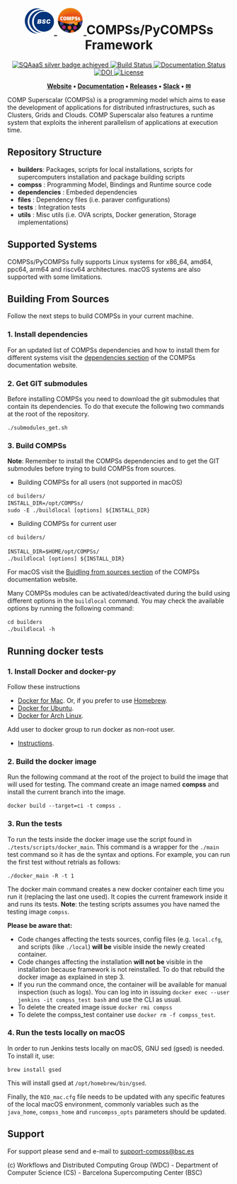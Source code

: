 <!-- LOGOS AND HEADER -->
<h1 align="center">
  <br>
  <a href="https://www.bsc.es/">
    <img src="files/logos/bsc_logo.png" alt="Barcelona Supercomputing Center" height="60px">
  </a>
  <a href="https://www.bsc.es/research-and-development/software-and-apps/software-list/comp-superscalar/">
    <img src="files/logos/COMPSs_logo.png" alt="COMP Superscalar" height="60px">
  </a>
  COMPSs/PyCOMPSs Framework
</h1>

<p align="center">
  <a href='https://eu.badgr.com/public/assertions/DyM-w_V-SEKU64D90AsrEA'>
  <img src='https://api.eu.badgr.io/public/assertions/DyM-w_V-SEKU64D90AsrEA/image' alt="SQAaaS silver badge achieved" height="75px"/>
  </a>
  <a href='https://compss.bsc.es/jenkins/job/COMPSs_Framework_Create_Release/'>
  <img src='https://compss.bsc.es/jenkins/buildStatus/icon?job=COMPSs_Framework_Create_Release' alt="Build Status">
  </a>
  <a href='https://compss-doc.readthedocs.io/en/stable/?badge=stable'>
  <img src='https://readthedocs.org/projects/compss-doc/badge/?version=stable' alt='Documentation Status' />
  </a>
  <a href="https://doi.org/10.5281/zenodo.6362594">
  <img src="https://zenodo.org/badge/DOI/10.5281/zenodo.6362594.svg" alt="DOI">
  </a>
  <a href='https://opensource.org/licenses/Apache-2.0'>
  <img src='https://img.shields.io/badge/License-Apache_2.0-blue.svg' alt='License'/>
  </a>
</p>

<p align="center"><b>
    <a href="https://www.bsc.es/research-and-development/software-and-apps/software-list/comp-superscalar/">Website</a> •  
    <a href="https://compss-doc.readthedocs.io/en/latest/">Documentation</a> •
    <a href="https://github.com/bsc-wdc/compss/releasess">Releases</a> •
    <a href="https://bit.ly/bsc-wdc-community">Slack</a> •
    <a href="mailto:support-compss@bsc.es">&#9993</a>
</b></p>

COMP Superscalar (COMPSs) is a programming model which aims to ease the development
of applications for distributed infrastructures, such as Clusters, Grids and Clouds.
COMP Superscalar also features a runtime system that exploits the inherent parallelism
of applications at execution time.

<!-- SOURCES STRUCTURE -->
## Repository Structure

  * **builders**: Packages, scripts for local installations, scripts for supercomputers
   installation and package building scripts
  * **compss** : Programming Model, Bindings and Runtime source code
  * **dependencies** : Embeded dependencies
  * **files** : Dependency files (i.e. paraver configurations)
  * **tests** : Integration tests
  * **utils** : Misc utils (i.e. OVA scripts, Docker generation, Storage implementations)


## Supported Systems

COMPSs/PyCOMPSs fully supports Linux systems for x86_64, amd64, ppc64, arm64 and riscv64 architectures. macOS systems are also supported with some limitations. 


<!-- BUILDING COMPSS -->
## Building From Sources

Follow the next steps to build COMPSs in your current machine.

### 1. Install dependencies

For an updated list of COMPSs dependencies and how to install them for different systems visit the [dependencies section](https://compss-doc.readthedocs.io/en/latest/Sections/01_Installation/01_Dependencies.html) of the COMPSs documentation website.


### 2. Get GIT submodules

Before installing COMPSs you need to download the git submodules that contain its dependencies. To do that execute the following two commands at the root of the repository.

```
./submodules_get.sh
```

### 3. Build COMPSs

**Note**: Remember to install the COMPSs dependencies and to get the GIT submodules before trying to build COMPSs from sources.

* Building COMPSs for all users (not supported in macOS)

```
cd builders/
INSTALL_DIR=/opt/COMPSs/
sudo -E ./buildlocal [options] ${INSTALL_DIR}
```

* Building COMPSs for current user

```
cd builders/

INSTALL_DIR=$HOME/opt/COMPSs/
./buildlocal [options] ${INSTALL_DIR}
```
For macOS visit the [Buidling from sources section](https://compss-doc.readthedocs.io/en/latest/Sections/01_Installation/02_Building_from_sources.html) of the COMPSs documentation website.


Many COMPSs modules can be activated/deactivated during the build using different options in the `buildlocal` command. You may check the available options by running the following command:

```
cd builders
./buildlocal -h
```

<!-- RUNNING DOCKER TESTS -->
## Running docker tests

### 1. Install Docker and docker-py

Follow these instructions

 - [Docker for Mac](https://store.docker.com/editions/community/docker-ce-desktop-mac). Or, if you prefer to use [Homebrew](https://brew.sh/).
 - [Docker for Ubuntu](https://docs.docker.com/install/linux/docker-ce/ubuntu/#install-docker-ce-1).
 - [Docker for Arch Linux](https://wiki.archlinux.org/index.php/Docker#Installation).

Add user to docker group to run docker as non-root user.

 - [Instructions](https://docs.docker.com/install/linux/linux-postinstall/).


### 2. Build the docker image

Run the following command at the root of the project to build the image that will used for testing. The command create an image named **compss** and install the current branch into the image.

```
docker build --target=ci -t compss .
```


### 3. Run the tests

To run the tests inside the docker image use the script found in `./tests/scripts/docker_main`. This command is a wrapper for the `./main` test command
so it has de the syntax and options. For example, you can run the first test without retrials as follows:

```
./docker_main -R -t 1
```

The docker main command creates a new docker container each time you run it (replacing the last one used). It copies the current framework inside it
and runs its tests. **Note**: the testing scripts assumes you have named the testing image `compss`.

**Please be aware that:**

* Code changes affecting the tests sources, config files (e.g. `local.cfg`, and scripts (like `./local`) __will be__ visible inside the newly created container.
* Code changes affecting the installation __will not be__ visible in the installation because framework is not reinstalled. To do that rebuild the docker image as explained in step 3.
* If you run the command once, the container will be available for manual inspection (such as logs). You can log into in issuing `docker exec --user jenkins -it compss_test bash` and use the CLI as usual.
* To delete the created image issue `docker rmi compss`
* To delete the compss_test container use `docker rm -f compss_test`.

### 4. Run the tests locally on macOS

In order to run Jenkins tests locally on macOS, GNU sed (gsed) is needed. To install it, use:

```
brew install gsed
```

This will install gsed at `/opt/homebrew/bin/gsed`.

Finally, the `NIO_mac.cfg` file needs to be updated with any specific features of the local macOS environment, commonly variables such as the `java_home`, `compss_home` and `runcompss_opts` parameters should be updated.

<!-- CONTACT -->
## Support
For support please send and e-mail to support-compss@bsc.es

(c) Workflows and Distributed Computing Group (WDC) - Department of Computer Science (CS) - Barcelona Supercomputing Center (BSC)



